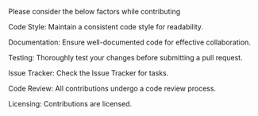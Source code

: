 Please consider the below factors while contributing  

Code Style:
Maintain a consistent code style for readability.  

Documentation:
Ensure well-documented code for effective collaboration.  

Testing:
Thoroughly test your changes before submitting a pull request.   

Issue Tracker:
Check the Issue Tracker for tasks.  

Code Review:
All contributions undergo a code review process.  

Licensing:
Contributions are licensed.
